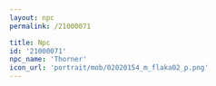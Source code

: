 ```yaml
---
layout: npc
permalink: /21000071

title: Npc
id: '21000071'
npc_name: 'Thorner'
icon_url: 'portrait/mob/02020154_m_flaka02_p.png'
---
```

